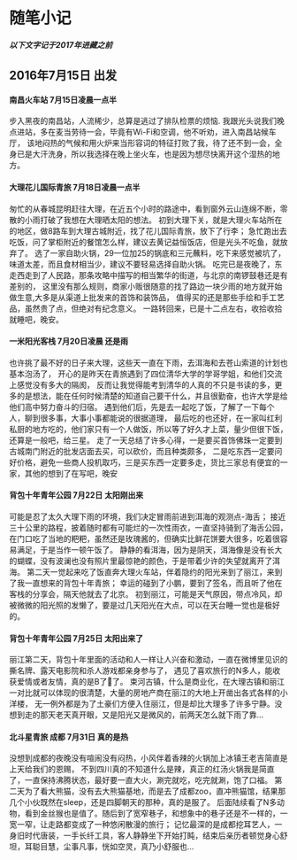 # 随笔小记
##### 以下文字记于2017年进藏之前

## 2016年7月15日 出发
#### 南昌火车站 7月15日凌晨一点半
步入黑夜的南昌站，人流稀少，总算是逃过了排队检票的烦恼.
我跟光头说我们晚点进站，多在麦当劳待一会，毕竟有Wi-Fi和空调，他不听劝，进入南昌站候车厅，
该地闷热的气候和用火炉来当形容词的特征打败了我，待了还不到一会，全身已是大汗洗身，所以我选择在晚上坐火车，也是因为想尽快离开这个湿热的地方。

#### 大理花儿国际青旅 7月18日凌晨一点半
 
匆忙的从春城昆明赶往大理，在近五个小时的路途中，看到窗外云山连绵不断，零散的小雨打破了我想在大理晒太阳的想法。
初到大理下关，就是大理火车站所在的地区，做8路车到大理古城附近，找了花儿国际青旅，放下了行李；
急忙跑出去吃饭，问了掌柜附近的餐馆怎么样，建议去黄记益恒饭店，但是光头不吃鱼，就放弃了。
选了一家自助火锅，29一位加25的锅底和三元蘸料，吃下来感觉被坑了，味道太差，而且食材相当少，建议不要轻易选择自助火锅。
吃完已是夜晚了，东走西走到了人民路，那条攻略中描写的相当繁华的街道，与北京的南锣鼓巷还是有差别的，
这里没有那么规则，商家小贩很随意的找了路边一块少雨的地方就开始做生意,大多是从渠道上批发来的首饰和装饰品，
值得买的还是那些手绘和手工艺品，虽然贵了点，但绝对有纪念意义。
一路转回来，已是十二点左右，收拾收拾就睡吧，晚安。

#### 一米阳光客栈 7月20日凌晨 还是雨
也许挑了最不好的日子来大理，这些天一直在下雨，去洱海和去苍山索道的计划也基本泡汤了，
开心的是昨天在青旅遇到了四位清华大学的学哥学姐，和他们交流上感觉没有多大的隔阂，
反而让我觉得能考到清华的人真的不只是书读的多，更多的是想法，能在任何时候清楚的知道自己要干什么，并且很勤奋，也许大学是给他们高中努力奋斗的归宿。
遇到他们后，先是去一起吃了饭，了解了一下每个人，聊到很多事，大事小事都能说的很据道理，
最后吃的也还好，在一家叫红利私厨的地方吃的，他们家只有一个人做饭，所以等了好久才上菜，量少但很下饭，还算是一般吧，给三星。
走了一天总结了许多心得，一是要买首饰佛珠一定要到古城南门附近的批发店面去买，可以砍价，而且种类颇多，
二是吃东西一定要问好价格，避免一些商人投机取巧，三是买东西一定要多走，货比三家总有便宜的一家，其他的想到了在写吧，晚安


#### 背包十年青年公园 7月22日 太阳刚出来

可能是忍了太久大理下雨的环境，我们决定冒雨前进到洱海的观测点-海舌；
接近三十公里的路程，披着随时都有可能烂的一次性雨衣，一直坚持骑到了海舌公园，
在门口吃了当地的粑粑，虽然还是玫瑰酱的，但确实比鲜花饼要大很多，吃着很容易满足，于是当作一顿午饭了。
静静的看洱海，因为是阴天，洱海像是没有长大的蝴蝶，没有波澜也没有照片里最惊艳的颜色，于是带着少许的失望就离开了洱海。
第二天一觉起来吃了饭直奔大理火车站，伴着隐约的阳光来到了丽江，来到了我一直想来的背包十年青旅；
幸运的碰到了小鹏，要到了签名，而且听了他在客栈的分享会，隔天他就去了北京。
初到丽江，可能是天气原因，带点冷风，却被微微的阳光照的发懒了，要是过几天阳光在大点，可以在天台睡一觉也是极好的。

#### 背包十年青年公园 7月25日 太阳出来了

丽江第二天，背包十年里面的活动和人一样让人兴奋和激动，一直在微博里见识的撕名牌、露天电影院和杀人游戏都亲身参与了，
遇见了喜欢旅行的N多人，能收获爱情或者友情，真的是B了🐶了。
束河古镇，什么是商业化，在大理古镇和丽江一对比就可以体现的很清楚，大量的房地产商在丽江的大地上开凿出各式各样的小洋楼，
无一例外都是为了土豪们方便入住丽江，但是却比大理多了许多宁静。没想到走的那天老天真开眼，又是阳光又是微风的，前两天怎么就下雨了靠…

#### 北斗星青旅 成都 7月31日  真的是热
没想到成都的夜晚没有喧闹没有闷热，小风伴着香辣的火锅加上冰镇王老吉简直是上天给我们的恩赐，
不到四川真的不知道什么是辣，真正的红汤火锅我是简直了，一直保持沸腾状态，最好要一直大火，涮完就吃，吃完就涮，饱了口福。
第二天为了看大熊猫，没有去大熊猫基地，而是去了成都zoo，直冲熊猫馆，结果那几个小伙既然在sleep，还是四脚朝天的那种，真的是服了。
后面陆续看了N多动物，看到金丝猴也是值了。随后到了宽窄巷子，和想象中的巷子还是不一样的，一宽一窄，让走路都变成了一种悠闲散漫的旅行；
记忆最深的是成都挖耳艺人，一身旧时代唐装，一手长纤工具，客人静静坐下开始打盹，结束后亲历者顿觉身心舒坦，耳聪目慧，尘事凡事，恍如空灵，真乃小舒服也…

